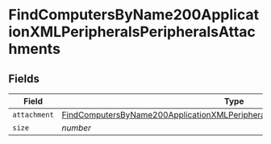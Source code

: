 # FindComputersByName200ApplicationXMLPeripheralsPeripheralsAttachments


## Fields

| Field                                                                                                                                                                                         | Type                                                                                                                                                                                          | Required                                                                                                                                                                                      | Description                                                                                                                                                                                   | Example                                                                                                                                                                                       |
| --------------------------------------------------------------------------------------------------------------------------------------------------------------------------------------------- | --------------------------------------------------------------------------------------------------------------------------------------------------------------------------------------------- | --------------------------------------------------------------------------------------------------------------------------------------------------------------------------------------------- | --------------------------------------------------------------------------------------------------------------------------------------------------------------------------------------------- | --------------------------------------------------------------------------------------------------------------------------------------------------------------------------------------------- |
| `attachment`                                                                                                                                                                                  | [FindComputersByName200ApplicationXMLPeripheralsPeripheralsAttachmentsAttachment](../../models/operations/findcomputersbyname200applicationxmlperipheralsperipheralsattachmentsattachment.md) | :heavy_minus_sign:                                                                                                                                                                            | N/A                                                                                                                                                                                           |                                                                                                                                                                                               |
| `size`                                                                                                                                                                                        | *number*                                                                                                                                                                                      | :heavy_minus_sign:                                                                                                                                                                            | N/A                                                                                                                                                                                           | 1                                                                                                                                                                                             |